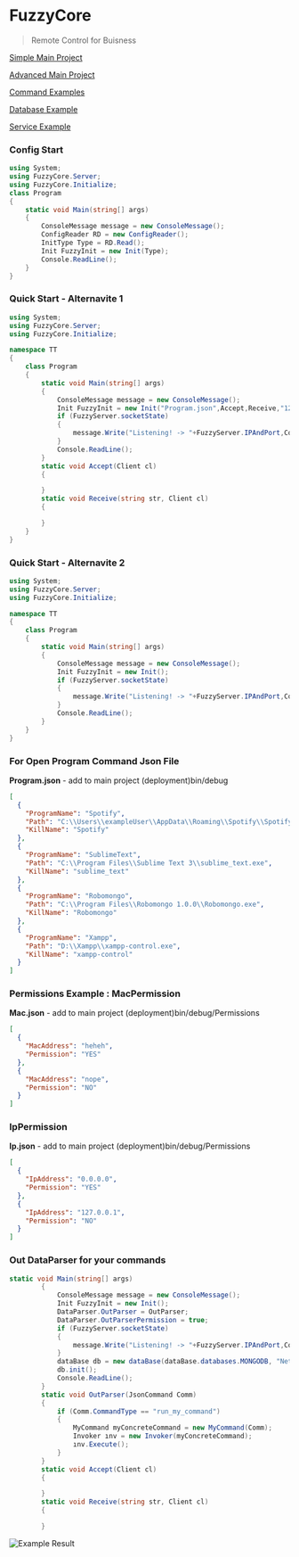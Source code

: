 # FuzzyCore
>Remote Control for Buisness


[Simple Main Project](https://github.com/muhammedikinci/FuzzyCore/wiki/Main-Project-Simple)

[Advanced Main Project](https://github.com/muhammedikinci/FuzzyCore/wiki/Main-Project-Advanced)

[Command Examples](https://github.com/muhammedikinci/FuzzyCore/wiki/Command-Examples)

[Database Example](https://github.com/muhammedikinci/FuzzyCore/wiki/Database-Example)

[Service Example](https://github.com/muhammedikinci/FuzzyCore/wiki/Service-Examples)

### Config Start
```c#
using System;
using FuzzyCore.Server;
using FuzzyCore.Initialize;
class Program
{
    static void Main(string[] args)
    {
        ConsoleMessage message = new ConsoleMessage();
        ConfigReader RD = new ConfigReader();
        InitType Type = RD.Read();
        Init FuzzyInit = new Init(Type);
        Console.ReadLine();
    }
}
```

### Quick Start - Alternavite 1
```c#
using System;
using FuzzyCore.Server;
using FuzzyCore.Initialize;

namespace TT
{
    class Program
    {
        static void Main(string[] args)
        {
            ConsoleMessage message = new ConsoleMessage();
            Init FuzzyInit = new Init("Program.json",Accept,Receive,"127.0.0.1","111");
            if (FuzzyServer.socketState)
            {
                message.Write("Listening! -> "+FuzzyServer.IPAndPort,ConsoleMessage.MessageType.BACKPROCESS);
            }
            Console.ReadLine();
        }
        static void Accept(Client cl)
        {

        }
        static void Receive(string str, Client cl)
        {

        }
    }
}
```

### Quick Start - Alternavite 2
```c#
using System;
using FuzzyCore.Server;
using FuzzyCore.Initialize;

namespace TT
{
    class Program
    {
        static void Main(string[] args)
        {
            ConsoleMessage message = new ConsoleMessage();
            Init FuzzyInit = new Init();
            if (FuzzyServer.socketState)
            {
                message.Write("Listening! -> "+FuzzyServer.IPAndPort,ConsoleMessage.MessageType.BACKPROCESS);
            }
            Console.ReadLine();
        }
    }
}
```

<h3>For Open Program Command Json File</h3>

<b>Program.json</b> <span> - add to main project (deployment)bin/debug</span>
```json
﻿[
  {
    "ProgramName": "Spotify",
    "Path": "C:\\Users\\exampleUser\\AppData\\Roaming\\Spotify\\Spotify.exe",
    "KillName": "Spotify"
  },
  {
    "ProgramName": "SublimeText",
    "Path": "C:\\Program Files\\Sublime Text 3\\sublime_text.exe",
    "KillName": "sublime_text"
  },
  {
    "ProgramName": "Robomongo",
    "Path": "C:\\Program Files\\Robomongo 1.0.0\\Robomongo.exe",
    "KillName": "Robomongo"
  },
  {
    "ProgramName": "Xampp",
    "Path": "D:\\Xampp\\xampp-control.exe",
    "KillName": "xampp-control"
  }
]
```
<h3>Permissions Example : MacPermission</h3>

<b>Mac.json</b> <span> - add to main project (deployment)bin/debug/Permissions</span>
```json
[
  {
    "MacAddress": "heheh",
    "Permission": "YES"
  },
  {
    "MacAddress": "nope",
    "Permission": "NO"
  }
]
```
<h3>IpPermission</h3>

<b>Ip.json</b> <span> - add to main project (deployment)bin/debug/Permissions</span>
```json
[
  {
    "IpAddress": "0.0.0.0",
    "Permission": "YES"
  },
  {
    "IpAddress": "127.0.0.1",
    "Permission": "NO"
  }
]
```

### Out DataParser for your commands
```c#
static void Main(string[] args)
        {
            ConsoleMessage message = new ConsoleMessage();
            Init FuzzyInit = new Init();
            DataParser.OutParser = OutParser;
            DataParser.OutParserPermission = true;
            if (FuzzyServer.socketState)
            {
                message.Write("Listening! -> "+FuzzyServer.IPAndPort,ConsoleMessage.MessageType.BACKPROCESS);
            }
            dataBase db = new dataBase(dataBase.databases.MONGODB, "NetworkApp");
            db.init();
            Console.ReadLine();
        }
        static void OutParser(JsonCommand Comm)
        {
            if (Comm.CommandType == "run_my_command")
            {
                MyCommand myConcreteCommand = new MyCommand(Comm);
                Invoker ınv = new Invoker(myConcreteCommand);
                ınv.Execute();
            }
        }
        static void Accept(Client cl)
        {

        }
        static void Receive(string str, Client cl)
        {

        }
```
![Example Result](https://image.prntscr.com/image/Vu4EWxinQSSSHRDndG46mA.png)
